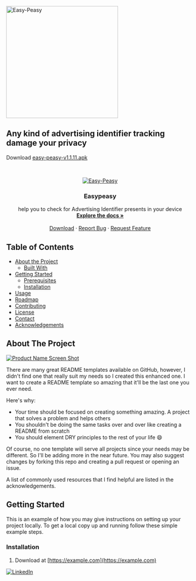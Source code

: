 <p align="left">
  <a href="https://github.com/drorshalev/easypeasy">
    <img src="https://drorshalev.com/dev/easypeasy/Easy-Peasy.png" width=300 alt="Easy-Peasy" >
  </a>
  </p>

## Any kind of advertising identifier tracking damage your privacy ##



Download <a href='https://github.com/drorshalev/easypeasy/raw/master/easy-peasy-v1.1.11.apk'>easy-peasy-v1.1.11.apk</a>





<!-- PROJECT LOGO -->
<br />
<p align="center">
  <a href="https://github.com/drorshalev/easypeasy">
    <img src="https://drorshalev.com/dev/easypeasy/Easy-Peasy.png" alt="Easy-Peasy" >
  </a>

  <h3 align="center">Easypeasy</h3>

  <p align="center">
      help you to check for Advertising Identifier presents in your device 
    <br />
    <a href="https://github.com/othneildrew/Best-README-Template"><strong>Explore the docs »</strong></a>
    <br />
    <br />
    <a href="https://github.com/drorshalev/easypeasy/raw/master/easy-peasy-v1.1.11.apk">Download</a>
    ·
    <a href="https://github.com/drorshalev/easypeasy/issues">Report Bug</a>
    ·
    <a href="https://github.com/drorshalev/easypeasy/issues">Request Feature</a>
  </p>
</p>



<!-- TABLE OF CONTENTS -->
## Table of Contents

* [About the Project](#about-the-project)
  * [Built With](#built-with)
* [Getting Started](#getting-started)
  * [Prerequisites](#prerequisites)
  * [Installation](#installation)
* [Usage](#usage)
* [Roadmap](#roadmap)
* [Contributing](#contributing)
* [License](#license)
* [Contact](#contact)
* [Acknowledgements](#acknowledgements)



<!-- ABOUT THE PROJECT -->
## About The Project

[![Product Name Screen Shot][product-screenshot]](https://example.com)

<!-- PROJECT SHIELDS -->
 


There are many great README templates available on GitHub, however, I didn't find one that really suit my needs so I created this enhanced one. I want to create a README template so amazing that it'll be the last one you ever need.

Here's why:
* Your time should be focused on creating something amazing. A project that solves a problem and helps others
* You shouldn't be doing the same tasks over and over like creating a README from scratch
* You should element DRY principles to the rest of your life :smile:

Of course, no one template will serve all projects since your needs may be different. So I'll be adding more in the near future. You may also suggest changes by forking this repo and creating a pull request or opening an issue.

A list of commonly used resources that I find helpful are listed in the acknowledgements.

<!-- GETTING STARTED -->
## Getting Started

This is an example of how you may give instructions on setting up your project locally.
To get a local copy up and running follow these simple example steps.

### Installation

1. Download at [https://example.com](https://example.com)

[![LinkedIn][linkedin-shield]][linkedin-url]

<!-- MARKDOWN LINKS & IMAGES -->
<!-- https://www.markdownguide.org/basic-syntax/#reference-style-links -->
 
[linkedin-shield]: https://img.shields.io/badge/-LinkedIn-black.svg?style=flat-square&logo=linkedin&colorB=555
[linkedin-url]: https://linkedin.com/in/drorshalev
[product-screenshot]: images/screenshot.png
